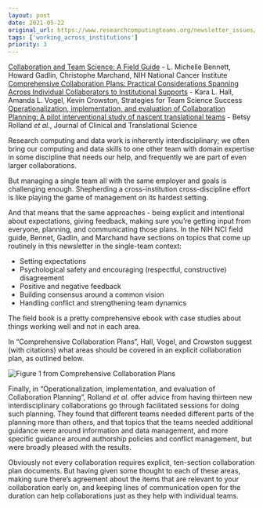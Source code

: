 ```yaml
---
layout: post
date: 2021-05-22
original_url: https://www.researchcomputingteams.org/newsletter_issues/0075
tags: ['working_across_institutions']
priority: 3
---
```


<!-- markdownlint-disable MD033 -->
<!-- markdownlint-disable MD041 -->
<!-- markdownlint-disable MD049 -->

[Collaboration and Team Science: A Field Guide](https://www.cancer.gov/about-nci/organization/crs/research-initiatives/team-science-field-guide) - L. Michelle Bennett, Howard Gadlin, Christophe Marchand, NIH National Cancer Institute<br/>
[Comprehensive Collaboration Plans: Practical Considerations Spanning Across Individual Collaborators to Institutional Supports](https://link.springer.com/chapter/10.1007/978-3-030-20992-6_45) - Kara L. Hall, Amanda L. Vogel, Kevin Crowston, Strategies for Team Science Success<br/>
[Operationalization, implementation, and evaluation of Collaboration Planning: A pilot interventional study of nascent translational teams](https://www.cambridge.org/core/journals/journal-of-clinical-and-translational-science/article/operationalization-implementation-and-evaluation-of-collaboration-planning-a-pilot-interventional-study-of-nascent-translational-teams/0443C8B01C037B8F4808207754A8312B) - Betsy Rolland *et al*., Journal of Clinical and Translational Science

Research computing and data work is inherently interdisciplinary; we often bring our computing and data skills to one other team with domain expertise in some discipline that needs our help, and frequently we are part of even larger collaborations.

But managing a single team all with the same employer and goals is challenging enough. Shepherding a cross-institution cross-discipline effort is like playing the game of management on its hardest setting.

And that means that the same approaches - being explicit and intentional about expectations, giving feedback, making sure you’re getting input from everyone, planning, and communicating those plans.  In the NIH NCI field guide, Bennet, Gadlin, and Marchand have sections on topics that come up routinely in this newsletter in the single-team context:

- Setting expectations
- Psychological safety and encouraging (respectful, constructive) disagreement
- Positive and negative feedback
- Building consensus around a common vision
- Handling conflict and strengthening team dynamics

The field book is a pretty comprehensive ebook with case studies about things working well and not in each area.

In “Comprehensive Collaboration Plans”, Hall, Vogel, and Crowston suggest (with citations) what areas should be covered in an explicit collaboration plan, as outlined below.

![Figure 1 from Comprehensive Collaboration Plans](https://media.springernature.com/original/springer-static/image/chp%3A10.1007%2F978-3-030-20992-6_45/MediaObjects/336141_1_En_45_Fig1_HTML.png)

Finally, in “Operationalization, implementation, and evaluation of Collaboration Planning”, Rolland *et al*. offer advice from having thirteen new interdisciplinary collaborations go through facilitated sessions for doing such planning.   They found that different teams needed different parts of the planning more than others, and that topics that the teams needed additional guidance were around information and data management, and more specific guidance around authorship policies and conflict management, but were broadly pleased with the results.

Obviously not every collaboration requires explicit, ten-section collaboration plan documents.  But having given some thought to each of these areas, making sure there’s agreement about the items that are relevant to your collaboration early on, and keeping lines of communication open for the duration can help collaborations just as they help with individual teams.